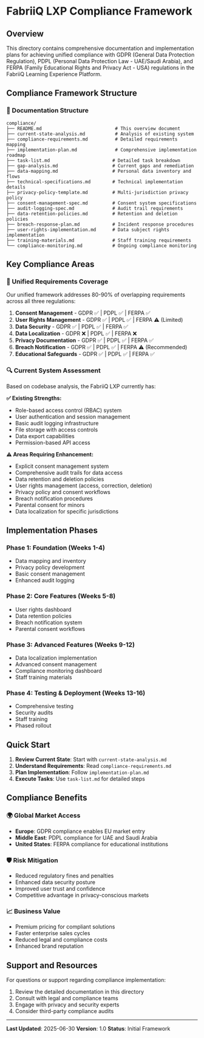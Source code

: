 # FabriiQ LXP Compliance Framework

## Overview

This directory contains comprehensive documentation and implementation plans for achieving unified compliance with GDPR (General Data Protection Regulation), PDPL (Personal Data Protection Law - UAE/Saudi Arabia), and FERPA (Family Educational Rights and Privacy Act - USA) regulations in the FabriiQ Learning Experience Platform.

## Compliance Framework Structure

### 📁 Documentation Structure

```
compliance/
├── README.md                           # This overview document
├── current-state-analysis.md           # Analysis of existing system
├── compliance-requirements.md          # Detailed requirements mapping
├── implementation-plan.md              # Comprehensive implementation roadmap
├── task-list.md                       # Detailed task breakdown
├── gap-analysis.md                    # Current gaps and remediation
├── data-mapping.md                    # Personal data inventory and flows
├── technical-specifications.md        # Technical implementation details
├── privacy-policy-template.md         # Multi-jurisdiction privacy policy
├── consent-management-spec.md         # Consent system specifications
├── audit-logging-spec.md              # Audit trail requirements
├── data-retention-policies.md         # Retention and deletion policies
├── breach-response-plan.md            # Incident response procedures
├── user-rights-implementation.md      # Data subject rights implementation
├── training-materials.md              # Staff training requirements
└── compliance-monitoring.md           # Ongoing compliance monitoring
```

## Key Compliance Areas

### 🎯 Unified Requirements Coverage

Our unified framework addresses 80-90% of overlapping requirements across all three regulations:

1. **Consent Management** - GDPR ✅ | PDPL ✅ | FERPA ✅
2. **User Rights Management** - GDPR ✅ | PDPL ✅ | FERPA ⚠️ (Limited)
3. **Data Security** - GDPR ✅ | PDPL ✅ | FERPA ✅
4. **Data Localization** - GDPR ❌ | PDPL ✅ | FERPA ❌
5. **Privacy Documentation** - GDPR ✅ | PDPL ✅ | FERPA ✅
6. **Breach Notification** - GDPR ✅ | PDPL ✅ | FERPA ⚠️ (Recommended)
7. **Educational Safeguards** - GDPR ✅ | PDPL ✅ | FERPA ✅

### 🔍 Current System Assessment

Based on codebase analysis, the FabriiQ LXP currently has:

**✅ Existing Strengths:**
- Role-based access control (RBAC) system
- User authentication and session management
- Basic audit logging infrastructure
- File storage with access controls
- Data export capabilities
- Permission-based API access

**⚠️ Areas Requiring Enhancement:**
- Explicit consent management system
- Comprehensive audit trails for data access
- Data retention and deletion policies
- User rights management (access, correction, deletion)
- Privacy policy and consent workflows
- Breach notification procedures
- Parental consent for minors
- Data localization for specific jurisdictions

## Implementation Phases

### Phase 1: Foundation (Weeks 1-4)
- Data mapping and inventory
- Privacy policy development
- Basic consent management
- Enhanced audit logging

### Phase 2: Core Features (Weeks 5-8)
- User rights dashboard
- Data retention policies
- Breach notification system
- Parental consent workflows

### Phase 3: Advanced Features (Weeks 9-12)
- Data localization implementation
- Advanced consent management
- Compliance monitoring dashboard
- Staff training materials

### Phase 4: Testing & Deployment (Weeks 13-16)
- Comprehensive testing
- Security audits
- Staff training
- Phased rollout

## Quick Start

1. **Review Current State**: Start with `current-state-analysis.md`
2. **Understand Requirements**: Read `compliance-requirements.md`
3. **Plan Implementation**: Follow `implementation-plan.md`
4. **Execute Tasks**: Use `task-list.md` for detailed steps

## Compliance Benefits

### 🌍 Global Market Access
- **Europe**: GDPR compliance enables EU market entry
- **Middle East**: PDPL compliance for UAE and Saudi Arabia
- **United States**: FERPA compliance for educational institutions

### 🛡️ Risk Mitigation
- Reduced regulatory fines and penalties
- Enhanced data security posture
- Improved user trust and confidence
- Competitive advantage in privacy-conscious markets

### 📈 Business Value
- Premium pricing for compliant solutions
- Faster enterprise sales cycles
- Reduced legal and compliance costs
- Enhanced brand reputation

## Support and Resources

For questions or support regarding compliance implementation:

1. Review the detailed documentation in this directory
2. Consult with legal and compliance teams
3. Engage with privacy and security experts
4. Consider third-party compliance audits

---

**Last Updated**: 2025-06-30
**Version**: 1.0
**Status**: Initial Framework
